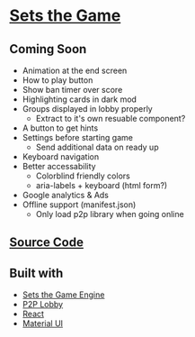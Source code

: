 # [Sets the Game](https://mothepro.github.io/sets-game)

## Coming Soon
+ Animation at the end screen
+ How to play button
+ Show ban timer over score
+ Highlighting cards in dark mod
+ Groups displayed in lobby properly
    + Extract to it's own resuable component?
+ A button to get hints
+ Settings before starting game
    + Send additional data on ready up
+ Keyboard navigation
+ Better accessability
    + Colorblind friendly colors
    + aria-labels + keyboard (html form?)
+ Google analytics & Ads
+ Offline support (manifest.json)
    + Only load p2p library when going online

## [Source Code](https://github.com/mothepro/sets-game)

## Built with
+ [Sets the Game Engine](https://github.com/mothepro/sets-game-engine)
+ [P2P Lobby](https://github.com/mothepro/p2p-lobby)
+ [React](https://reactjs.org/)
+ [Material UI](https://material-ui.com/)